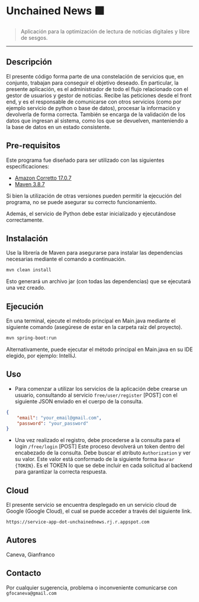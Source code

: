 # Unchained News 🟩
> Aplicación para la optimización de lectura de noticias digitales y libre de sesgos.
---
## Descripción 
El presente código forma parte de una constelación de servicios que, en conjunto, trabajan para conseguir el objetivo deseado.
En particular, la presente aplicación, es el administrador de todo el flujo relacionado con el gestor de usuarios y gestor de noticias.
Recibe las peticiones desde el front end, y es el responsable de comunicarse con otros servicios (como por ejemplo servicio de python o base de datos), procesar la información y devolverla de forma correcta.
También se encarga de la validación de los datos que ingresan al sistema, como los que se devuelven, manteniendo a la base de datos en un estado consistente.


## Pre-requisitos

Este programa fue diseñado para ser utilizado con las siguientes especificaciones:
* [Amazon Corretto 17.0.7](https://docs.aws.amazon.com/corretto/latest/corretto-17-ug/downloads-list.html)
* [Maven 3.8.7](https://maven.apache.org/docs/3.8.7/release-notes.html)

Si bien la utilización de otras versiones pueden permitir la ejecución del programa, no se puede asegurar su correcto funcionamiento.

Además, el servicio de Python debe estar inicializado y ejecutándose correctamente.

## Instalación

Use la librería de Maven para asegurarse para instalar las dependencias necesarias mediante el comando a continuación.

```bash
mvn clean install
```

Esto generará un archivo jar (con todas las dependencias) que se ejecutará una vez creado.

## Ejecución

En una terminal, ejecute el método principal en Main.java mediante el siguiente comando (asegúrese de estar en la carpeta raíz del proyecto).

```bash
mvn spring-boot:run
```
Alternativamente, puede ejecutar el método principal en Main.java en su IDE elegido, por ejemplo: IntelliJ.

## Uso

* Para comenzar a utilizar los servicios de la aplicación debe crearse un usuario, consultando al servicio `free/user/register` [POST] con el siguiente JSON enviado en el cuerpo de la consulta.
```json
{
    "email": "your_email@gmail.com",
    "password": "your_password"
}
```
* Una vez realizado el registro, debe procederse a la consulta para el login `/free/login` [POST]
Este proceso devolverá un token dentro del encabezado de la consulta. Debe buscar el atributo `Authorization` y ver su valor. 
Este valor está conformado de la siguiente forma `Bearar {TOKEN}`. Es el TOKEN lo que se debe incluir en cada solicitud al backend para garantizar la correcta respuesta.

## Cloud

El presente servicio se encuentra desplegado en un servicio cloud de Google (Google Cloud), el cual se puede acceder a través del siguiente link.

`https://service-app-dot-unchainednews.rj.r.appspot.com`


## Autores
Caneva, Gianfranco

## Contacto

Por cualquier sugerencia, problema o inconveniente comunicarse con `gfocaneva@gmail.com`